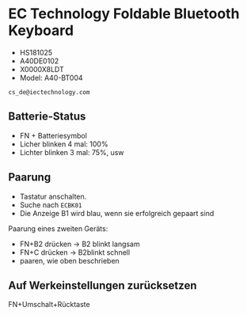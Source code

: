 # EC Technology Foldable Bluetooth Keyboard

* HS181025
* A40DE0102
* X0000X8LDT
* Model: A40-BT004

`cs_de@iectechnology.com`

## Batterie-Status

* FN + Batteriesymbol
* Licher blinken 4 mal: 100%
* Lichter blinken 3 mal: 75%, usw

## Paarung

* Tastatur anschalten.
* Suche nach `ECBK01`
* Die Anzeige B1 wird blau, wenn sie erfolgreich gepaart sind

Paarung eines zweiten Geräts:

* FN+B2 drücken -> B2 blinkt langsam
* FN+C drücken -> B2blinkt schnell
* paaren, wie oben beschrieben

## Auf Werkeinstellungen zurücksetzen

FN+Umschalt+Rücktaste


